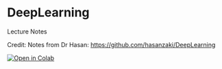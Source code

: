 # DeepLearning
Lecture Notes

Credit: Notes from Dr Hasan: https://github.com/hasanzaki/DeepLearning

[![Open in Colab](https://colab.research.google.com/assets/colab-badge.svg)](https://colab.research.google.com/github/noorulghousiah/DeepLearning/blob/main/1_FFNN.ipynb)



